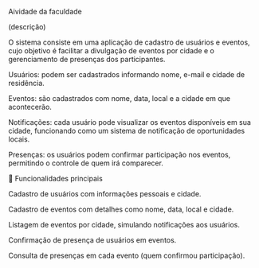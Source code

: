 Aividade da faculdade

(descrição)


O sistema consiste em uma aplicação de cadastro de usuários e eventos, cujo objetivo é facilitar a divulgação de eventos por cidade e o gerenciamento de presenças dos participantes.

Usuários: podem ser cadastrados informando nome, e-mail e cidade de residência.

Eventos: são cadastrados com nome, data, local e a cidade em que acontecerão.

Notificações: cada usuário pode visualizar os eventos disponíveis em sua cidade, funcionando como um sistema de notificação de oportunidades locais.

Presenças: os usuários podem confirmar participação nos eventos, permitindo o controle de quem irá comparecer.

📌 Funcionalidades principais

Cadastro de usuários com informações pessoais e cidade.

Cadastro de eventos com detalhes como nome, data, local e cidade.

Listagem de eventos por cidade, simulando notificações aos usuários.

Confirmação de presença de usuários em eventos.

Consulta de presenças em cada evento (quem confirmou participação).
